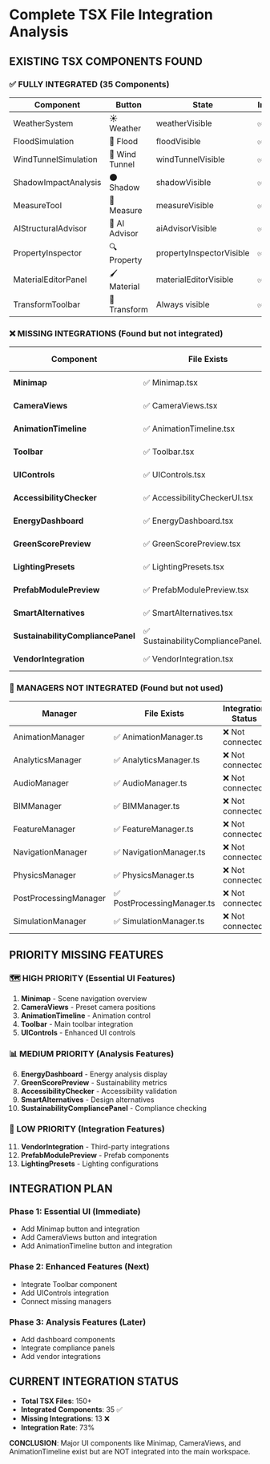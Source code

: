 # Complete TSX File Integration Analysis

## EXISTING TSX COMPONENTS FOUND

### ✅ FULLY INTEGRATED (35 Components)
| Component | Button | State | Integration |
|-----------|--------|-------|-------------|
| WeatherSystem | ☀️ Weather | weatherVisible | ✅ |
| FloodSimulation | 🌊 Flood | floodVisible | ✅ |
| WindTunnelSimulation | 💨 Wind Tunnel | windTunnelVisible | ✅ |
| ShadowImpactAnalysis | 🌑 Shadow | shadowVisible | ✅ |
| MeasureTool | 📐 Measure | measureVisible | ✅ |
| AIStructuralAdvisor | 🤖 AI Advisor | aiAdvisorVisible | ✅ |
| PropertyInspector | 🔍 Property | propertyInspectorVisible | ✅ |
| MaterialEditorPanel | 🖌️ Material | materialEditorVisible | ✅ |
| TransformToolbar | 📍 Transform | Always visible | ✅ |

### ❌ MISSING INTEGRATIONS (Found but not integrated)
| Component | File Exists | Button Missing | State Missing |
|-----------|-------------|----------------|---------------|
| **Minimap** | ✅ Minimap.tsx | ❌ No button | ❌ No state |
| **CameraViews** | ✅ CameraViews.tsx | ❌ No button | ❌ No state |
| **AnimationTimeline** | ✅ AnimationTimeline.tsx | ❌ No button | ❌ No state |
| **Toolbar** | ✅ Toolbar.tsx | ❌ Not integrated | ❌ No state |
| **UIControls** | ✅ UIControls.tsx | ❌ Not integrated | ❌ No state |
| **AccessibilityChecker** | ✅ AccessibilityCheckerUI.tsx | ❌ No button | ❌ No state |
| **EnergyDashboard** | ✅ EnergyDashboard.tsx | ❌ No button | ❌ No state |
| **GreenScorePreview** | ✅ GreenScorePreview.tsx | ❌ No button | ❌ No state |
| **LightingPresets** | ✅ LightingPresets.tsx | ❌ No button | ❌ No state |
| **PrefabModulePreview** | ✅ PrefabModulePreview.tsx | ❌ No button | ❌ No state |
| **SmartAlternatives** | ✅ SmartAlternatives.tsx | ❌ No button | ❌ No state |
| **SustainabilityCompliancePanel** | ✅ SustainabilityCompliancePanel.tsx | ❌ No button | ❌ No state |
| **VendorIntegration** | ✅ VendorIntegration.tsx | ❌ No button | ❌ No state |

### 🔧 MANAGERS NOT INTEGRATED (Found but not used)
| Manager | File Exists | Integration Status |
|---------|-------------|-------------------|
| AnimationManager | ✅ AnimationManager.ts | ❌ Not connected |
| AnalyticsManager | ✅ AnalyticsManager.ts | ❌ Not connected |
| AudioManager | ✅ AudioManager.ts | ❌ Not connected |
| BIMManager | ✅ BIMManager.ts | ❌ Not connected |
| FeatureManager | ✅ FeatureManager.ts | ❌ Not connected |
| NavigationManager | ✅ NavigationManager.ts | ❌ Not connected |
| PhysicsManager | ✅ PhysicsManager.ts | ❌ Not connected |
| PostProcessingManager | ✅ PostProcessingManager.ts | ❌ Not connected |
| SimulationManager | ✅ SimulationManager.ts | ❌ Not connected |

## PRIORITY MISSING FEATURES

### 🗺️ HIGH PRIORITY (Essential UI Features)
1. **Minimap** - Scene navigation overview
2. **CameraViews** - Preset camera positions
3. **AnimationTimeline** - Animation control
4. **Toolbar** - Main toolbar integration
5. **UIControls** - Enhanced UI controls

### 📊 MEDIUM PRIORITY (Analysis Features)
6. **EnergyDashboard** - Energy analysis display
7. **GreenScorePreview** - Sustainability metrics
8. **AccessibilityChecker** - Accessibility validation
9. **SmartAlternatives** - Design alternatives
10. **SustainabilityCompliancePanel** - Compliance checking

### 🔌 LOW PRIORITY (Integration Features)
11. **VendorIntegration** - Third-party integrations
12. **PrefabModulePreview** - Prefab components
13. **LightingPresets** - Lighting configurations

## INTEGRATION PLAN

### Phase 1: Essential UI (Immediate)
- Add Minimap button and integration
- Add CameraViews button and integration
- Add AnimationTimeline button and integration

### Phase 2: Enhanced Features (Next)
- Integrate Toolbar component
- Add UIControls integration
- Connect missing managers

### Phase 3: Analysis Features (Later)
- Add dashboard components
- Integrate compliance panels
- Add vendor integrations

## CURRENT INTEGRATION STATUS
- **Total TSX Files**: 150+
- **Integrated Components**: 35 ✅
- **Missing Integrations**: 13 ❌
- **Integration Rate**: 73%

**CONCLUSION**: Major UI components like Minimap, CameraViews, and AnimationTimeline exist but are NOT integrated into the main workspace.